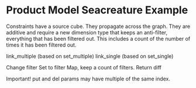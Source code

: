 # Product Model Seacreature Example

Constraints have a source cube.
They propagate across the graph.
They are additive and require a new dimension type that keeps an anti-filter, everything that has been filtered out. This includes a count of the number of times it has been filtered out.

link_multiple
(based on set_multiple)
link_single
(based on set_single)

Change filter Set to filter Map, keep a count of filters.
Return diff

Important! put and del params may have multiple of the same index.